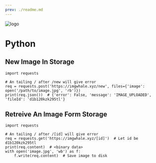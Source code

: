 ```yaml
---
prev: ./readme.md
---
```


![logo](https://www.python.org/static/favicon.ico)

# Python

## New Image In Storage

```python{3,4}
import requests

# An tailing / after /new will give error
req = requests.post('https://imgwhale.xyz/new', files={'image': open('/path/to/image.jpg', 'rb')})
print(req.json())  # {'error': False, 'message': 'IMAGE_UPLOADED', 'fileId': 'd1b120kzk295tl'}
```

## Retreive An Image Form Storage

```python{3,4}
import requests

# An tailing / after /[id] will give error
req = requests.get('https://imgwhale.xyz/[id]')  # Let id be d1b120kzk295tl
print(req.content)  # <binary data>
with open('image.jpg', 'wb') as f:
    f.write(req.content)  # Save image to disk
```
